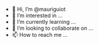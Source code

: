 - 👋 Hi, I’m @mauriguiot
- 👀 I’m interested in ...
- 🌱 I’m currently learning ...
- 💞️ I’m looking to collaborate on ...
- 📫 How to reach me ...

<!---
mauriguiot/mauriguiot is a ✨ special ✨ repository because its `README.md` (this file) appears on your GitHub profile.
You can click the Preview link to take a look at your changes.
--->
